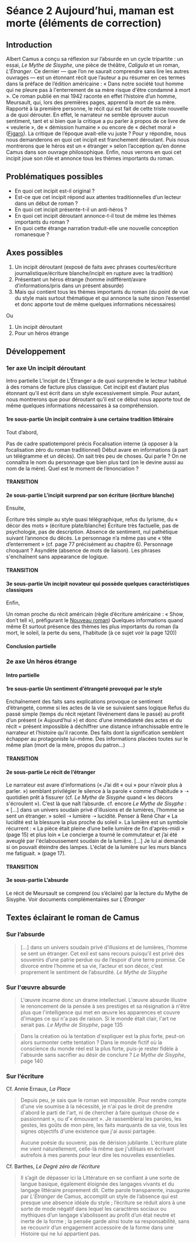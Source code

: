 # Séance 2 Aujourd’hui, maman est morte (éléments de correction)
## Introduction
Albert Camus a conçu sa réflexion sur l’absurde en un cycle tripartite : un essai, *Le Mythe de Sisyphe*, une pièce de théâtre, *Caligula* et un roman, *L’Étranger*. Ce dernier — que l’on ne saurait comprendre sans lire les autres ouvrages — est un étonnant récit que l’auteur a pu résumer en ces termes dans la préface de l’édition américaine : « Dans notre société tout homme qui ne pleure pas à l'enterrement de sa mère risque d'être condamné à mort ». Ce roman publié en mai 1942 raconte en effet l’histoire d’un homme, Meursault, qui, lors des premières pages, apprend la mort de sa mère. Rapporté à la première personne, le récit qui est fait de cette triste nouvelle a de quoi dérouter. En effet, le narrateur ne semble éprouver aucun sentiment, tant et si bien que la critique a pu parler à propos de ce livre de « veulerie », de « démission humaine » ou encore de « déchet moral » ([Figaro](https://gallica.bnf.fr/ark:/12148/bpt6k411121p/f4.image)). La critique de l’époque avait-elle vu juste ? Pour y répondre, nous nous demanderons en quoi cet incipit est franchement déroutant. Puis nous montrerons que le héros est un « étranger » selon l’acception qu’en donne Camus dans son ouvrage philosophique. Enfin, nous verrons en quoi cet incipit joue son rôle et annonce tous les thèmes importants du roman.

## Problématiques possibles
- En quoi cet incipit est-il original ?
- Est-ce que cet incipit répond aux attentes traditionnelles d’un lecteur dans un début de roman ?
- En quoi cet incipit présente-t-il un anti-héros ?
- En quoi cet incipit déroutant annonce-t-il tout de même les thèmes importants du roman ?
- En quoi cette étrange narration traduit-elle une nouvelle conception romanesque ?

## Axes possibles
1. Un incipit déroutant (exposé de faits avec phrases courtes/écriture journalistique/écriture blanche/incipit en rupture avec la tradition)
2. Présentant un héros étrange (homme indifférent/avare d’informations/pris dans un présent absurde)
3. Mais qui contient tous les thèmes importants du roman (du point de vue du style mais surtout thématique et qui annonce la suite sinon l’essentiel et donc apporte tout de même quelques informations nécessaires)

Ou

1. Un incipit déroutant
2. Pour un héros étrange

## Développement
### 1er axe Un incipit déroutant
Intro partielle L’incipit de L’Étranger a de quoi surprendre le lecteur habitué à des romans de facture plus classique. Cet incipit est d’autant plus étonnant qu’il est écrit dans un style excessivement simple. Pour autant, nous montrerons que pour déroutant qu’il est ce début nous apporte tout de même quelques informations nécessaires à sa compréhension.

#### 1re sous-partie Un incipit contraire à une certaine tradition littéraire

Tout d’abord,

Pas de cadre spatiotemporel précis
Focalisation interne (à opposer à la focalisation zéro du roman traditionnel)
Début avare en informations (à part un télégramme et un décès). On sait très peu de choses. Qui parle ? On ne connaîtra le nom du personnage que bien plus tard (on le devine aussi au nom de la mère). Quel est le moment de l’énonciation ?

#### TRANSITION

#### 2e sous-partie L’incipit surprend par son écriture (écriture blanche)

Ensuite,

Écriture très simple au style quasi télégraphique, refus du lyrisme, du « décor des mots » (écriture plate/blanche)
Écriture très factuelle, pas de psychologie, pas de description. Absence de sentiment, nul pathétique suivant l’annonce du décès. Le personnage n’a même pas une « tête d’enterrement » (cf. page 77 précisément au chapitre 6). Personnage choquant ?
Asyndète (absence de mots de liaison). Les phrases s'enchaînent sans appearance de logique.

#### TRANSITION

#### 3e sous-partie Un incipit novateur qui possède quelques caractéristiques classiques

Enfin,

Un roman proche du récit américain (règle d’écriture américaine : « Show, don’t tell »), préfigurant le [Nouveau roman](http://www.site-magister.com/nouvrom.htm)) 
Quelques informations quand même
Et surtout présence des thèmes les plus importants du roman (la mort, le soleil, la perte du sens, l'habitude (à ce sujet voir la page 120))

#### Conclusion partielle

### 2e axe Un héros étrange
#### Intro partielle

#### 1re sous-partie Un sentiment d’étrangeté provoqué par le style
Enchaînement des faits sans explications provoque ce sentiment d’étrangeté, comme si les actes de la vie se suivaient sans logique
Refus du passé simple (temps du récit rejetant l’événement dans le passé) au profit d’un présent (« Aujourd’hui ») et donc d’une immédiateté des actes et du récit = présent impossible à déchiffrer
une distance infranchissable entre le narrateur et l’histoire qu’il raconte. Des faits dont la signification semblent échapper au protagoniste lui-même. Des informations placées toutes sur le même plan (mort de la mère, propos du patron...)

#### TRANSITION

#### 2e sous-partie Le récit de l’étranger
Le narrateur est avare d'informations (« J’ai dit « oui » pour n’avoir plus à parler. ») semblant privilégier le silence à la parole
« comme d'habitude » ➝ quotidien prêt à fissurer (cf. *Le Mythe de Sisyphe* quand « les décors s'écroulent »). C’est là que naît l’absurde.
cf. encore *Le Mythe de Sisyphe* : « [...] dans un univers soudain privé d’illusions et de lumières, l’homme se sent un étranger. » soleil ➝ lumière ➝ lucidité. Penser à René Char « La lucidité est la blessure la plus proche du soleil ».
La lumière est un symbole récurrent : « La pièce était pleine d’une belle lumière de fin d'après-midi » (page 15) et plus loin « Le concierge a tourné le commutateur et j’ai été aveuglé par l'éclaboussement soudain de la lumière. [...] Je lui ai demandé si on pouvait éteindre des lampes. L'éclat de la lumière sur les murs blancs me fatiguait. » (page 17).

#### TRANSITION

#### 3e sous-partie L’absurde
Le récit de Meursault se comprend (ou s’éclaire) par la lecture du Mythe de Sisyphe. Voir documents complémentaires sur *L’Étranger*

## Textes éclairant le roman de Camus
### Sur l’absurde
> [...] dans un univers soudain privé d’illusions et de lumières, l’homme se sent un étranger. Cet exil est sans recours puisqu’il est privé des souvenirs d’une patrie perdue ou de l’espoir d’une terre promise. Ce divorce entre l’homme et sa vie, l’acteur et son décor, c’est proprement le sentiment de l’absurdité. *Le Mythe de Sisyphe*

### Sur l'œuvre absurde
> L'œuvre incarne donc un drame intellectuel. L'œuvre absurde illustre le renoncement de la pensée à ses prestiges et sa résignation à n'être plus que l'intelligence qui met en œuvre les apparences et couvre d'images ce qui n'a pas de raison. Si le monde était clair, l'art ne serait pas. *Le Mythe de Sisyphe*, page 135

> Dans la création où la tentation d'expliquer est la plus forte, peut-on alors surmonter cette tentation ? Dans le monde fictif où la conscience du monde réel est la plus forte, puis-je rester fidèle à l'absurde sans sacrifier au désir de conclure ? *Le Mythe de Sisyphe*, page 140

### Sur l’écriture
Cf. Annie Ernaux, *La Place*

> Depuis peu, je sais que le roman est impossible. Pour rendre compte d'une vie soumise à la nécessité, je n'ai pas le droit de prendre d'abord le parti de l'art, ni de chercher à faire quelque chose de « passionnant », ou d'« émouvant ». Je rassemblerai les paroles, les gestes, les goûts de mon père, les faits marquants de sa vie, tous les signes objectifs d'une existence que j'ai aussi partagée.
> 
> Aucune poésie du souvenir, pas de dérision jubilante. L'écriture plate me vient naturellement, celle-là même que j'utilisais en écrivant autrefois à mes parents pour leur dire les nouvelles essentielles.

Cf. Barthes, *Le Degré zéro de l’écriture*

> Il s’agit de dépasser ici la Littérature en se confiant à une sorte de langue basique, également éloignée des langages vivants et du langage littéraire proprement dit. Cette parole transparente, inaugurée par *L’Étranger* de Camus, accomplit un style de l’absence qui est presque une absence idéale du style ; l’écriture se réduit alors à une sorte de mode négatif dans lequel les caractères sociaux ou mythiques d’un langage s’abolissent au profit d’un état neutre et inerte de la forme ; la pensée garde ainsi toute sa responsabilité, sans se recouvrir d’un engagement accessoire de la forme dans une Histoire qui ne lui appartient pas.